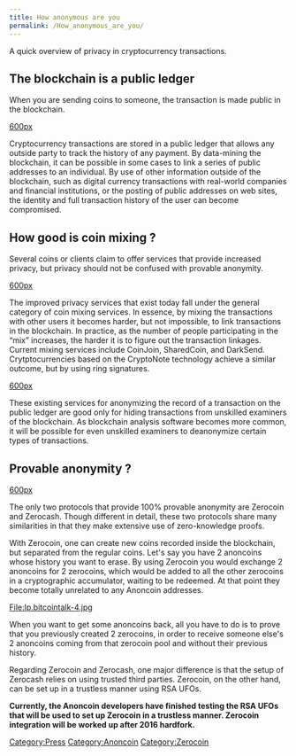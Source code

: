 ```yaml
---
title: How anonymous are you
permalink: /How_anonymous_are_you/
---
```


A quick overview of privacy in cryptocurrency transactions.

The blockchain is a public ledger
---------------------------------

When you are sending coins to someone, the transaction is made public in the blockchain.


[600px](/File:Ip.bitcointalk-5.jpg "wikilink")

Cryptocurrency transactions are stored in a public ledger that allows any outside party to track the history of any payment. By data-mining the blockchain, it can be possible in some cases to link a series of public addresses to an individual. By use of other information outside of the blockchain, such as digital currency transactions with real-world companies and financial institutions, or the posting of public addresses on web sites, the identity and full transaction history of the user can become compromised.

How good is coin mixing ?
-------------------------

Several coins or clients claim to offer services that provide increased privacy, but privacy should not be confused with provable anonymity.


[600px](/File:Ip.bitcointalk-1.jpg "wikilink")

The improved privacy services that exist today fall under the general category of coin mixing services. In essence, by mixing the transactions with other users it becomes harder, but not impossible, to link transactions in the blockchain. In practice, as the number of people participating in the “mix” increases, the harder it is to figure out the transaction linkages. Current mixing services include CoinJoin, SharedCoin, and DarkSend. Crytptocurrencies based on the CryptoNote technology achieve a similar outcome, but by using ring signatures.


[600px](/File:Ip.bitcointalk-2.jpg "wikilink")

These existing services for anonymizing the record of a transaction on the public ledger are good only for hiding transactions from unskilled examiners of the blockchain. As blockchain analysis software becomes more common, it will be possible for even unskilled examiners to deanonymize certain types of transactions.

Provable anonymity ?
--------------------


[600px](/File:Ip.bitcointalk-3.jpg "wikilink")

The only two protocols that provide 100% provable anonymity are Zerocoin and Zerocash. Though different in detail, these two protocols share many similarities in that they make extensive use of zero-knowledge proofs.

With Zerocoin, one can create new coins recorded inside the blockchain, but separated from the regular coins. Let's say you have 2 anoncoins whose history you want to erase. By using Zerocoin you would exchange 2 anoncoins for 2 zerocoins, which would be added to all the other zerocoins in a cryptographic accumulator, waiting to be redeemed. At that point they become totally unrelated to any Anoncoin addresses.


[<File:Ip.bitcointalk-4.jpg>](/File:Ip.bitcointalk-4.jpg "wikilink")

When you want to get some anoncoins back, all you have to do is to prove that you previously created 2 zerocoins, in order to receive someone else's 2 anoncoins coming from that zerocoin pool and without their previous history.

Regarding Zerocoin and Zerocash, one major difference is that the setup of Zerocash relies on using trusted third parties. Zerocoin, on the other hand, can be set up in a trustless manner using RSA UFOs.

**Currently, the Anoncoin developers have finished testing the RSA UFOs that will be used to set up Zerocoin in a trustless manner. Zerocoin integration will be worked up after 2016 hardfork.**

[Category:Press](/Category:Press "wikilink") [Category:Anoncoin](/Category:Anoncoin "wikilink") [Category:Zerocoin](/Category:Zerocoin "wikilink")